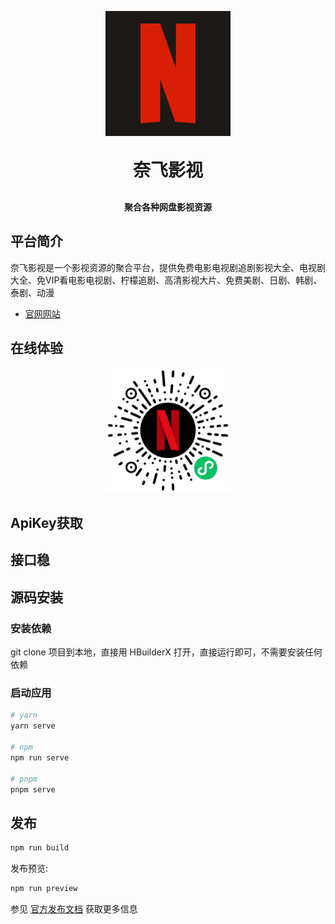 <p align="center">
	<img alt="logo"  width="200px" height="200px" src="https://raw.githubusercontent.com/langmanyinghua/netflixtv/5ba2469eb7b918aca35795011415e3d905dae0cb/static/logo.png">
</p>
<h1 align="center" style="margin: 30px 0 30px; font-weight: bold;">奈飞影视</h1>
<h4 align="center">聚合各种网盘影视资源</h4>

## 平台简介
奈飞影视是一个影视资源的聚合平台，提供免费电影电视剧追剧影视大全、电视剧大全、免VIP看电影电视剧、柠檬追剧、高清影视大片、免费美剧、日剧、韩剧、泰剧、动漫

- [官网网站](https://www.liuyifeicn.com) 

## 在线体验
<p align="center">
	<img alt="logo" width="200px" height="200px" src="https://raw.githubusercontent.com/langmanyinghua/netflixtv/master/static/images/xcx_qr_code.jpeg">
</p>

## ApiKey获取

## 接口稳

## 源码安装

### 安装依赖

git clone 项目到本地，直接用 HBuilderX 打开，直接运行即可，不需要安装任何依赖


### 启动应用

```bash
# yarn 
yarn serve

# npm 
npm run serve

# pnpm 
pnpm serve
```

## 发布

```bash
npm run build
```

发布预览:

```bash
npm run preview
```

参见 [官方发布文档](https://nuxt.com/docs/getting-started/deployment) 获取更多信息
